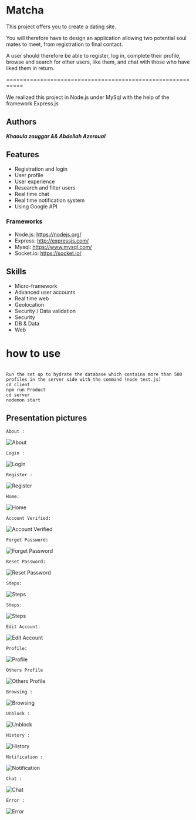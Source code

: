 # Matcha
This project offers you to create a dating site.

You will therefore have to design an application allowing two potential soul mates to meet,
from registration to final contact.

A user should therefore be able to register, log in, complete their profile, browse and search for other users,
like them, and chat with those who have liked them in return.

===========================================================

We realized this project in Node.js under MySql with the help of the framework Express.js

## Authors

***Khaoula zouggar && Abdellah Azeroual***

## Features

- Registration and login
- User profile
- User experience
- Research and filter users
- Real time chat
- Real time notification system
- Using Google API

### Frameworks

- Node.js: https://nodejs.org/
- Express: http://expressjs.com/
- Mysql: https://www.mysql.com/
- Socket.io: https://socket.io/

## Skills

- Micro-framework
- Advanced user accounts
- Real time web
- Geolocation
- Security / Data validation
- Security
- DB & Data
- Web

# how to use
```

Run the set up to hydrate the database which contains more than 500 profiles in the server side with the command (node test.js)
cd client
npm run Product
cd server
nodemon start 

```

## Presentation pictures

```
About :
```
![About](https://github.com/khaoulazouggar/matcha/blob/master/Images/Screen%20Shot%202021-03-18%20at%2010.22.14%20AM.png?raw=true)
 ```
 Login :
 ```
 ![Login](https://github.com/khaoulazouggar/matcha/raw/master/Images/Screen%20Shot%202021-03-18%20at%2010.21.56%20AM.png)
 ```
 Register :
 ```
 ![Register](https://github.com/khaoulazouggar/matcha/raw/master/Images/Screen%20Shot%202021-03-18%20at%2010.21.38%20AM.png)
 ```
 Home: 
 ```
 ![Home](https://github.com/khaoulazouggar/matcha/raw/master/Images/Screen%20Shot%202021-03-18%20at%2010.19.39%20AM.png)
 ```
 Account Verified: 
 ```
 ![Account Verified](https://github.com/khaoulazouggar/matcha/raw/master/Images/Screen%20Shot%202021-03-18%20at%2010.23.58%20AM.png)
 ```
 Forget Password: 
 ```
 ![Forget Password](https://github.com/khaoulazouggar/matcha/raw/master/Images/Screen%20Shot%202021-03-18%20at%2010.24.18%20AM.png)
 ```
 Reset Password: 
 ```
 ![Reset Password](https://github.com/khaoulazouggar/matcha/raw/master/Images/Screen%20Shot%202021-03-18%20at%2010.25.01%20AM.png)
 ```
 Steps: 
 ```
 ![Steps](https://github.com/khaoulazouggar/matcha/raw/master/Images/Screen%20Shot%202021-03-18%20at%2010.25.52%20AM.png)
 ```
 Steps: 
 ```
 ![Steps](https://github.com/khaoulazouggar/matcha/raw/master/Images/Screen%20Shot%202021-03-18%20at%2010.26.38%20AM.png)
 ```
 Edit Account: 
 ```
 ![Edit Account](https://github.com/khaoulazouggar/matcha/raw/master/Images/Screen%20Shot%202021-03-18%20at%2010.31.57%20AM.png)
 ```
 Profile: 
 ```
 ![Profile](https://github.com/khaoulazouggar/matcha/raw/master/Images/Screen%20Shot%202021-03-18%20at%2010.32.19%20AM.png)
 ``` 
 Others Profile
 ```
 ![Others Profile](https://github.com/khaoulazouggar/matcha/raw/master/Images/Screen%20Shot%202021-03-18%20at%2010.33.21%20AM.png)
 ```
 Browsing :
 ```
 ![Browsing](https://github.com/khaoulazouggar/matcha/raw/master/Images/Screen%20Shot%202021-03-18%20at%2010.34.04%20AM.png)
 ``` 
 Unblock :
 ```
 ![Unblock](https://github.com/khaoulazouggar/matcha/raw/master/Images/Screen%20Shot%202021-03-18%20at%2010.35.05%20AM.png)
 ```
 History : 
 ```
 ![History](https://github.com/khaoulazouggar/matcha/raw/master/Images/Screen%20Shot%202021-03-18%20at%2010.35.19%20AM.png)
 ```
 Notification : 
 ```
 ![Notification](https://github.com/khaoulazouggar/matcha/raw/master/Images/Screen%20Shot%202021-03-18%20at%2010.39.42%20AM.png)
 ``` 
 Chat :
 ```
 ![Chat](https://github.com/khaoulazouggar/matcha/raw/master/Images/Screen%20Shot%202021-03-18%20at%2010.40.41%20AM.png)
 ```
 Error : 
 ```
 ![Error](https://github.com/khaoulazouggar/matcha/raw/master/Images/Screen%20Shot%202021-03-18%20at%2010.41.10%20AM.png)


